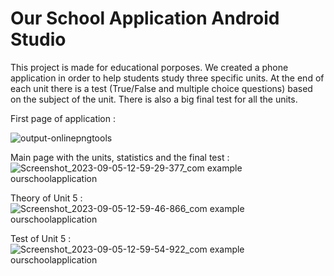 # Our School Application Android Studio

This project is made for educational porposes. We created a phone application in order to help students study three specific units. At the end of each unit there is a test (True/False and multiple choice questions) based on the subject of the unit. There is also a big final test for all the units. 

First page of application : 

![output-onlinepngtools](https://github.com/KaterinaGavala/Our-School-Application-Android-Studio/assets/121763578/dc27e32c-a4aa-448a-926a-19de4dc0dc8f)


Main page with the units, statistics and the final test :
![Screenshot_2023-09-05-12-59-29-377_com example ourschoolapplication](https://github.com/KaterinaGavala/Our-School-Application-Android-Studio/assets/121763578/f206bb84-0a17-46b2-ad67-388788938bb3)

Theory of Unit 5 :
![Screenshot_2023-09-05-12-59-46-866_com example ourschoolapplication](https://github.com/KaterinaGavala/Our-School-Application-Android-Studio/assets/121763578/299f4afa-a19c-44c4-9d55-4b50a4bde009)

Test of Unit 5 :
![Screenshot_2023-09-05-12-59-54-922_com example ourschoolapplication](https://github.com/KaterinaGavala/Our-School-Application-Android-Studio/assets/121763578/6ab44f9f-44b3-4c52-91ae-cfdf42e8d714)

